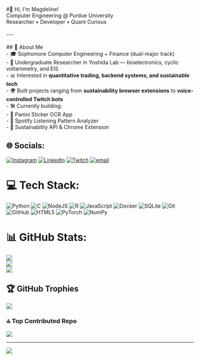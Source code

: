 #👋 Hi, I'm Magdeline!
<br>Computer Engineering @ Purdue University  <br>Researcher • Developer • Quant Curious  <br><br>---<br><br>## 🚀 About Me<br>- 🎓 Sophomore Computer Engineering + Finance (dual-major track)  <br>- 🔬 Undergraduate Researcher in Yoshida Lab — bioelectronics, cyclic voltammetry, and EIS  <br>- 📊 Interested in **quantitative trading, backend systems, and sustainable tech**  <br>- 🌍 Built projects ranging from **sustainability browser extensions** to **voice-controlled Twitch bots**  <br>- 🛠 Currently building:  <br>  - 📸 Panini Sticker OCR App  <br>  - 🎵 Spotify Listening Pattern Analyzer  <br>  - 🌱 Sustainability API & Chrome Extension  


## 🌐 Socials:
[![Instagram](https://img.shields.io/badge/Instagram-%23E4405F.svg?logo=Instagram&logoColor=white)](https://instagram.com/antonio.seg12) [![LinkedIn](https://img.shields.io/badge/LinkedIn-%230077B5.svg?logo=linkedin&logoColor=white)](https://linkedin.com/in/antoniodeoliveirasegura) [![Twitch](https://img.shields.io/badge/Twitch-%239146FF.svg?logo=Twitch&logoColor=white)](https://twitch.tv/technoant) [![email](https://img.shields.io/badge/Email-D14836?logo=gmail&logoColor=white)](mailto:deolivea@purdue.edu) 

# 💻 Tech Stack:
![Python](https://img.shields.io/badge/python-3670A0?style=for-the-badge&logo=python&logoColor=ffdd54) ![C](https://img.shields.io/badge/c-%2300599C.svg?style=for-the-badge&logo=c&logoColor=white) ![NodeJS](https://img.shields.io/badge/node.js-6DA55F?style=for-the-badge&logo=node.js&logoColor=white) ![R](https://img.shields.io/badge/r-%23276DC3.svg?style=for-the-badge&logo=r&logoColor=white) ![JavaScript](https://img.shields.io/badge/javascript-%23323330.svg?style=for-the-badge&logo=javascript&logoColor=%23F7DF1E) ![Docker](https://img.shields.io/badge/docker-%230db7ed.svg?style=for-the-badge&logo=docker&logoColor=white) ![SQLite](https://img.shields.io/badge/sqlite-%2307405e.svg?style=for-the-badge&logo=sqlite&logoColor=white) ![Git](https://img.shields.io/badge/git-%23F05033.svg?style=for-the-badge&logo=git&logoColor=white) ![GitHub](https://img.shields.io/badge/github-%23121011.svg?style=for-the-badge&logo=github&logoColor=white) ![HTML5](https://img.shields.io/badge/html5-%23E34F26.svg?style=for-the-badge&logo=html5&logoColor=white) ![PyTorch](https://img.shields.io/badge/PyTorch-%23EE4C2C.svg?style=for-the-badge&logo=PyTorch&logoColor=white) ![NumPy](https://img.shields.io/badge/numpy-%23013243.svg?style=for-the-badge&logo=numpy&logoColor=white)
# 📊 GitHub Stats:
![](https://github-readme-stats.vercel.app/api?username=Antoniodeoliveirasegura&theme=dark&hide_border=false&include_all_commits=true&count_private=true)<br/>
![](https://nirzak-streak-stats.vercel.app/?user=Antoniodeoliveirasegura&theme=dark&hide_border=false)<br/>
![](https://github-readme-stats.vercel.app/api/top-langs/?username=Antoniodeoliveirasegura&theme=dark&hide_border=false&include_all_commits=true&count_private=true&layout=compact)

## 🏆 GitHub Trophies
![](https://github-profile-trophy.vercel.app/?username=Antoniodeoliveirasegura&theme=radical&no-frame=false&no-bg=true&margin-w=4)

### 🔝 Top Contributed Repo
![](https://github-contributor-stats.vercel.app/api?username=Antoniodeoliveirasegura&limit=5&theme=dark&combine_all_yearly_contributions=true)

---
[![](https://visitcount.itsvg.in/api?id=Antoniodeoliveirasegura&icon=0&color=0)](https://visitcount.itsvg.in)

<!-- Proudly created with GPRM ( https://gprm.itsvg.in ) -->
